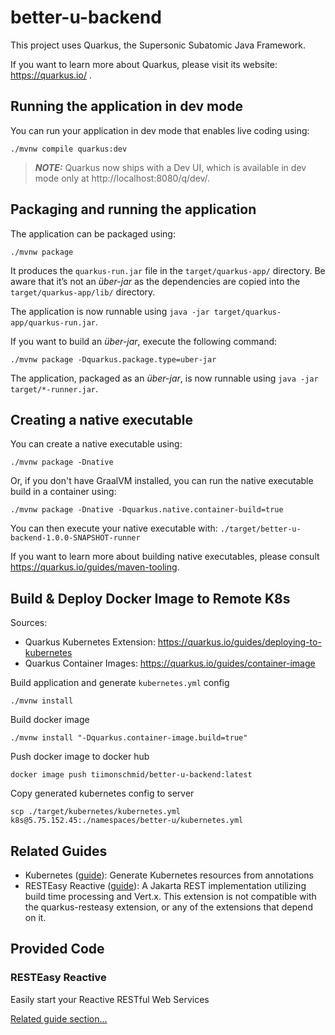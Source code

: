 # better-u-backend

This project uses Quarkus, the Supersonic Subatomic Java Framework.

If you want to learn more about Quarkus, please visit its website: https://quarkus.io/ .

## Running the application in dev mode

You can run your application in dev mode that enables live coding using:
```shell script
./mvnw compile quarkus:dev
```

> **_NOTE:_**  Quarkus now ships with a Dev UI, which is available in dev mode only at http://localhost:8080/q/dev/.

## Packaging and running the application

The application can be packaged using:
```shell script
./mvnw package
```
It produces the `quarkus-run.jar` file in the `target/quarkus-app/` directory.
Be aware that it’s not an _über-jar_ as the dependencies are copied into the `target/quarkus-app/lib/` directory.

The application is now runnable using `java -jar target/quarkus-app/quarkus-run.jar`.

If you want to build an _über-jar_, execute the following command:
```shell script
./mvnw package -Dquarkus.package.type=uber-jar
```

The application, packaged as an _über-jar_, is now runnable using `java -jar target/*-runner.jar`.

## Creating a native executable

You can create a native executable using: 
```shell script
./mvnw package -Dnative
```

Or, if you don't have GraalVM installed, you can run the native executable build in a container using: 
```shell script
./mvnw package -Dnative -Dquarkus.native.container-build=true
```

You can then execute your native executable with: `./target/better-u-backend-1.0.0-SNAPSHOT-runner`

If you want to learn more about building native executables, please consult https://quarkus.io/guides/maven-tooling.

## Build & Deploy Docker Image to Remote K8s
Sources:
- Quarkus Kubernetes Extension: https://quarkus.io/guides/deploying-to-kubernetes
- Quarkus Container Images: https://quarkus.io/guides/container-image

Build application and generate `kubernetes.yml` config
```shell script
./mvnw install
```

Build docker image
```shell script
./mvnw install "-Dquarkus.container-image.build=true"
```

Push docker image to docker hub
```shell script
docker image push tiimonschmid/better-u-backend:latest
```

Copy generated kubernetes config to server
```shell script
scp ./target/kubernetes/kubernetes.yml k8s@5.75.152.45:./namespaces/better-u/kubernetes.yml
``` 

## Related Guides

- Kubernetes ([guide](https://quarkus.io/guides/kubernetes)): Generate Kubernetes resources from annotations
- RESTEasy Reactive ([guide](https://quarkus.io/guides/resteasy-reactive)): A Jakarta REST implementation utilizing build time processing and Vert.x. This extension is not compatible with the quarkus-resteasy extension, or any of the extensions that depend on it.

## Provided Code

### RESTEasy Reactive

Easily start your Reactive RESTful Web Services

[Related guide section...](https://quarkus.io/guides/getting-started-reactive#reactive-jax-rs-resources)
